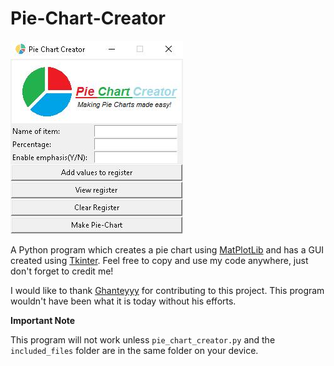 # Pie-Chart-Creator

<img src="included_files/main.jpg">

A Python program which creates a pie chart using [MatPlotLib](https://github.com/matplotlib/matplotlib) and has a GUI created using [Tkinter](https://en.wikipedia.org/wiki/Tkinter). Feel free to copy and use my code anywhere, just don't forget to credit me!

I would like to thank [Ghanteyyy](http://github.com/ghanteyyy) for contributing to this project. This program wouldn't have been what it is today without his efforts.

**Important Note**

This program will not work unless `pie_chart_creator.py` and the `included_files` folder are in the same folder on your device.
